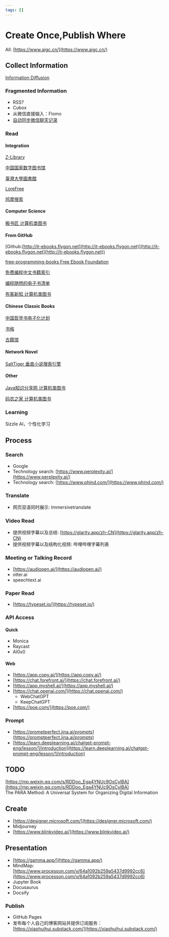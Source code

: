 ```yaml
---
tags: []
---
```

# Create Once,Publish Where   
   
   
All: [https://www.aigc.cn/](https://www.aigc.cn/)   
   
   
## Collect Information   
[Information Diffusion](../../Information%20Diffusion.md)   
### Fragmented Information   
   
- RSS?   
- Cubox   
- 从微信直接输入：Flomo   
- [自动同步微信聊天记录](https://mp.weixin.qq.com/s/Yq9x_eA_WLxs5aGrcx2ENA)   
   
### Read   
#### Integration   
   
[Z-Library](https://singlelogin.re/)   
   
[中国国家数字图书馆](http://find.nlc.cn)   
   
[臺灣大學圖書館](http://ntu.primo.exlibrisgroup.com)   
   
[LoreFree](https://ebook2.lorefree.com)   
   
[鸠摩搜索](https://www.jiumodiary.com)   
   
#### Computer Science   
   
[搬书匠 计算机类图书](http://www.banshujiang.cn)   
   
#### From GitHub   
[Github:[http://it-ebooks.flygon.net](http://it-ebooks.flygon.net)](http://it-ebooks.flygon.net](http://it-ebooks.flygon.net))   
   
[free-programming-books Free Ebook Foundation](https://github.com/EbookFoundation/free-programming-books)   
   
[免费编程中文书籍索引](https://github.com/justjavac/free-programming-books-zh_CN)   
   
[编程随想的电子书清单](https://github.com/programthink/books)   
   
[布客新知 计算机类图书](https://github.com/ixinzhi)    
   
#### Chinese Classic Books   
   
[中国哲学书电子化计划](https://ctext.org/zhs)   
   
[书格](https://new.shuge.org)   
   
[古籍馆](https://www.gujiguan.com)   
   
#### Network Novel   
   
[SaltTiger 垂直小说搜索引擎](https://www.owlook.com.cn)   
   
#### Other   
[Java知识分享网 计算机类图书](http://www.java1234.com)   
   
[码农之家 计算机类图书](https://www.xz577.com)   
   
### Learning   
Sizzle AI，个性化学习   
   
## Process   
   
### Search   
   
- Google   
- Technology search: [https://www.perplexity.ai/](https://www.perplexity.ai/)   
- Technology search: [https://www.phind.com/](https://www.phind.com/)   
   
### Translate   
   
- 网页双语同时展示: Immersivetranslate   
   
### Video Read   
   
- 提供视频字幕以及总结: [https://glarity.app/zh-CN](https://glarity.app/zh-CN)   
- 提供视频字幕以及结构化视频: 哔哩哔哩字幕列表   
   
### Meeting or Talking Record   
   
- [https://audiopen.ai/](https://audiopen.ai/)   
- otter.ai   
- speechtext.ai   
   
### Paper Read   
   
- [https://typeset.io/](https://typeset.io/)   
   
### API Access   
#### Quick   
   
- Monica   
- Raycast   
- AI0x0   
   
#### Web   
   
- [https://app.copy.ai/](https://app.copy.ai/)   
- [https://chat.forefront.ai/](https://chat.forefront.ai/)   
- [https://app.myshell.ai/](https://app.myshell.ai/)   
- [https://chat.openai.com/](https://chat.openai.com/)   
	- WebChatGPT   
	- KeepChatGPT   
- [https://poe.com/](https://poe.com/)   
	   
### Prompt   
   
- [https://promptperfect.jina.ai/prompts](https://promptperfect.jina.ai/prompts)   
- [https://learn.deeplearning.ai/chatgpt-prompt-eng/lesson/1/introduction](https://learn.deeplearning.ai/chatgpt-prompt-eng/lesson/1/introduction)   
   
## TODO   
[https://mp.weixin.qq.com/s/RDDoo_Ega4YNUc9OsCylBA](https://mp.weixin.qq.com/s/RDDoo_Ega4YNUc9OsCylBA)   
The PARA Method: A Universal System for Organizing Digital Information   
   
## Create   
   
- [https://designer.microsoft.com/](https://designer.microsoft.com/)   
- Midjourney   
- [https://www.blinkvideo.ai/](https://www.blinkvideo.ai/)   
   
## Presentation   
   
- [https://gamma.app/](https://gamma.app/)   
- MindMap: [https://www.processon.com/v/64a1092b259a5437d9992cc6](https://www.processon.com/v/64a1092b259a5437d9992cc6)   
- Jupyter Book   
- Docusaurus   
- Docsify   
   
### Publish   
   
- GitHub Pages   
- 发布每个人自己的博客网站并提供订阅服务： [https://xiaohuihui.substack.com/](https://xiaohuihui.substack.com/)